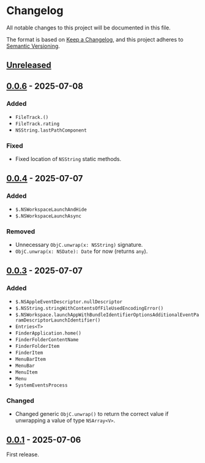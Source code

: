 <!-- markdownlint-configure-file {"MD024": { "siblings_only": true } } -->

# Changelog

All notable changes to this project will be documented in this file.

The format is based on [Keep a Changelog](https://keepachangelog.com/en/1.0.0/), and this project
adheres to [Semantic Versioning](https://semver.org/spec/v2.0.0.html).

## [Unreleased]

## [0.0.6] - 2025-07-08

### Added

- `FileTrack.()`
- `FileTrack.rating`
- `NSString.lastPathComponent`

### Fixed

- Fixed location of `NSString` static methods.

## [0.0.4] - 2025-07-07

### Added

- `$.NSWorkspaceLaunchAndHide`
- `$.NSWorkspaceLaunchAsync`

### Removed

- Unnecessary `ObjC.unwrap(x: NSString)` signature.
- `ObjC.unwrap(x: NSDate): Date` for now (returns `any`).

## [0.0.3] - 2025-07-07

### Added

- `$.NSAppleEventDescriptor.nullDescriptor`
- `$.NSString.stringWithContentsOfFileUsedEncodingError()`
- `$.NSWorkspace.launchAppWithBundleIdentifierOptionsAdditionalEventParamDescriptorLaunchIdentifier()`
- `Entries<T>`
- `FinderApplication.home()`
- `FinderFolderContentName`
- `FinderFolderItem`
- `FinderItem`
- `MenuBarItem`
- `MenuBar`
- `MenuItem`
- `Menu`
- `SystemEventsProcess`

### Changed

- Changed generic `ObjC.unwrap()` to return the correct value if unwrapping a value of type
  `NSArray<V>`.

## [0.0.1] - 2025-07-06

First release.

[unreleased]: https://github.com/Tatsh/jxa-types/compare/v0.0.6...HEAD
[0.0.6]: https://github.com/Tatsh/jxa-types/compare/v0.0.5...v0.0.6
[0.0.4]: https://github.com/Tatsh/jxa-types/compare/v0.0.3...v0.0.4
[0.0.3]: https://github.com/Tatsh/jxa-types/compare/v0.0.2...v0.0.3
[0.0.1]: https://github.com/Tatsh/jxa-types/releases/tag/v0.0.1
